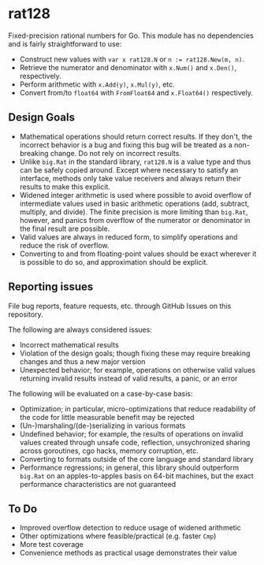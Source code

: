 # rat128

Fixed-precision rational numbers for Go. This module has no dependencies and
is fairly straightforward to use:

- Construct new values with `var x rat128.N` or `n := rat128.New(m, n)`.
- Retrieve the numerator and denominator with `x.Num()` and `x.Den()`,
  respectively.
- Perform arithmetic with `x.Add(y)`, `x.Mul(y)`, etc.
- Convert from/to `float64` with `FromFloat64` and `x.Float64()` respectively.

## Design Goals

- Mathematical operations should return correct results. If they don't, the
  incorrect behavior is a bug and fixing this bug will be treated as a
  non-breaking change. Do not rely on incorrect results.
- Unlike `big.Rat` in the standard library, `rat128.N` is a value type and
  thus can be safely copied around. Except where necessary to satisfy an
  interface, methods only take value receivers and always return their results
  to make this explicit.
- Widened integer arithmetic is used where possible to avoid overflow of
  intermediate values used in basic arithmetic operations (add, subtract,
  multiply, and divide). The finite precision is more limiting than `big.Rat`,
  however, and panics from overflow of the numerator or denominator in the
  final result are possible.
- Valid values are always in reduced form, to simplify operations and reduce
  the risk of overflow.
- Converting to and from floating-point values should be exact wherever it is
  possible to do so, and approximation should be explicit.

## Reporting issues

File bug reports, feature requests, etc. through GitHub Issues on this
repository.

The following are always considered issues:

- Incorrect mathematical results
- Violation of the design goals; though fixing these may require breaking
  changes and thus a new major version
- Unexpected behavior; for example, operations on otherwise valid values
  returning invalid results instead of valid results, a panic, or an error

The following will be evaluated on a case-by-case basis:

- Optimization; in particular, micro-optimizations that reduce readability
  of the code for little measurable benefit may be rejected
- (Un-)marshaling/(de-)serializing in various formats
- Undefined behavior; for example, the results of operations on invalid
  values created through unsafe code, reflection, unsychronized sharing
  across goroutines, cgo hacks, memory corruption, etc.
- Converting to formats outside of the core language and standard library
- Performance regressions; in general, this library should outperform `big.Rat`
  on an apples-to-apples basis on 64-bit machines, but the exact performance
  characteristics are not guaranteed

## To Do

- Improved overflow detection to reduce usage of widened arithmetic
- Other optimizations where feasible/practical (e.g. faster `Cmp`)
- More test coverage
- Convenience methods as practical usage demonstrates their value
